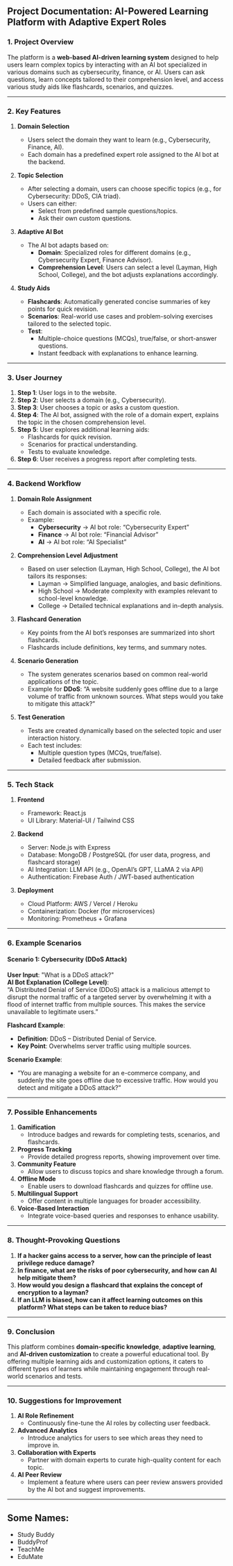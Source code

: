 ## **Project Documentation: AI-Powered Learning Platform with Adaptive Expert Roles**

### **1. Project Overview**
The platform is a **web-based AI-driven learning system** designed to help users learn complex topics by interacting with an AI bot specialized in various domains such as cybersecurity, finance, or AI. Users can ask questions, learn concepts tailored to their comprehension level, and access various study aids like flashcards, scenarios, and quizzes.

---

### **2. Key Features**
1. **Domain Selection**  
   - Users select the domain they want to learn (e.g., Cybersecurity, Finance, AI).  
   - Each domain has a predefined expert role assigned to the AI bot at the backend.

2. **Topic Selection**  
   - After selecting a domain, users can choose specific topics (e.g., for Cybersecurity: DDoS, CIA triad).  
   - Users can either:  
     - Select from predefined sample questions/topics.  
     - Ask their own custom questions.

3. **Adaptive AI Bot**  
   - The AI bot adapts based on:  
     - **Domain**: Specialized roles for different domains (e.g., Cybersecurity Expert, Finance Advisor).  
     - **Comprehension Level**: Users can select a level (Layman, High School, College), and the bot adjusts explanations accordingly.

4. **Study Aids**  
   - **Flashcards**: Automatically generated concise summaries of key points for quick revision.  
   - **Scenarios**: Real-world use cases and problem-solving exercises tailored to the selected topic.  
   - **Test**:  
     - Multiple-choice questions (MCQs), true/false, or short-answer questions.  
     - Instant feedback with explanations to enhance learning.

---

### **3. User Journey**
1. **Step 1**: User logs in to the website.  
2. **Step 2**: User selects a domain (e.g., Cybersecurity).  
3. **Step 3**: User chooses a topic or asks a custom question.  
4. **Step 4**: The AI bot, assigned with the role of a domain expert, explains the topic in the chosen comprehension level.  
5. **Step 5**: User explores additional learning aids:  
   - Flashcards for quick revision.  
   - Scenarios for practical understanding.  
   - Tests to evaluate knowledge.  
6. **Step 6**: User receives a progress report after completing tests.

---

### **4. Backend Workflow**
1. **Domain Role Assignment**  
   - Each domain is associated with a specific role.  
   - Example:  
     - **Cybersecurity** → AI bot role: “Cybersecurity Expert”  
     - **Finance** → AI bot role: “Financial Advisor”  
     - **AI** → AI bot role: “AI Specialist”

2. **Comprehension Level Adjustment**  
   - Based on user selection (Layman, High School, College), the AI bot tailors its responses:  
     - Layman → Simplified language, analogies, and basic definitions.  
     - High School → Moderate complexity with examples relevant to school-level knowledge.  
     - College → Detailed technical explanations and in-depth analysis.

3. **Flashcard Generation**  
   - Key points from the AI bot’s responses are summarized into short flashcards.  
   - Flashcards include definitions, key terms, and summary notes.

4. **Scenario Generation**  
   - The system generates scenarios based on common real-world applications of the topic.  
   - Example for **DDoS**: “A website suddenly goes offline due to a large volume of traffic from unknown sources. What steps would you take to mitigate this attack?”

5. **Test Generation**  
   - Tests are created dynamically based on the selected topic and user interaction history.  
   - Each test includes:  
     - Multiple question types (MCQs, true/false).  
     - Detailed feedback after submission.

---

### **5. Tech Stack**
1. **Frontend**  
   - Framework: React.js  
   - UI Library: Material-UI / Tailwind CSS  

2. **Backend**  
   - Server: Node.js with Express  
   - Database: MongoDB / PostgreSQL (for user data, progress, and flashcard storage)  
   - AI Integration: LLM API (e.g., OpenAI’s GPT, LLaMA 2 via API)  
   - Authentication: Firebase Auth / JWT-based authentication  

3. **Deployment**  
   - Cloud Platform: AWS / Vercel / Heroku  
   - Containerization: Docker (for microservices)  
   - Monitoring: Prometheus + Grafana

---

### **6. Example Scenarios**
#### **Scenario 1: Cybersecurity (DDoS Attack)**  
**User Input**: "What is a DDoS attack?"  
**AI Bot Explanation (College Level)**:  
“A Distributed Denial of Service (DDoS) attack is a malicious attempt to disrupt the normal traffic of a targeted server by overwhelming it with a flood of internet traffic from multiple sources. This makes the service unavailable to legitimate users.”

**Flashcard Example**:  
- **Definition**: DDoS – Distributed Denial of Service.  
- **Key Point**: Overwhelms server traffic using multiple sources.  

**Scenario Example**:  
- “You are managing a website for an e-commerce company, and suddenly the site goes offline due to excessive traffic. How would you detect and mitigate a DDoS attack?”

---

### **7. Possible Enhancements**
1. **Gamification**  
   - Introduce badges and rewards for completing tests, scenarios, and flashcards.  
2. **Progress Tracking**  
   - Provide detailed progress reports, showing improvement over time.  
3. **Community Feature**  
   - Allow users to discuss topics and share knowledge through a forum.  
4. **Offline Mode**  
   - Enable users to download flashcards and quizzes for offline use.  
5. **Multilingual Support**  
   - Offer content in multiple languages for broader accessibility.  
6. **Voice-Based Interaction**  
   - Integrate voice-based queries and responses to enhance usability.

---

### **8. Thought-Provoking Questions**
1. **If a hacker gains access to a server, how can the principle of least privilege reduce damage?**  
2. **In finance, what are the risks of poor cybersecurity, and how can AI help mitigate them?**  
3. **How would you design a flashcard that explains the concept of encryption to a layman?**  
4. **If an LLM is biased, how can it affect learning outcomes on this platform? What steps can be taken to reduce bias?**

---

### **9. Conclusion**
This platform combines **domain-specific knowledge**, **adaptive learning**, and **AI-driven customization** to create a powerful educational tool. By offering multiple learning aids and customization options, it caters to different types of learners while maintaining engagement through real-world scenarios and tests.

---

### **10. Suggestions for Improvement**
1. **AI Role Refinement**  
   - Continuously fine-tune the AI roles by collecting user feedback.  
2. **Advanced Analytics**  
   - Introduce analytics for users to see which areas they need to improve in.  
3. **Collaboration with Experts**  
   - Partner with domain experts to curate high-quality content for each topic.  
4. **AI Peer Review**  
   - Implement a feature where users can peer review answers provided by the AI bot and suggest improvements.

---

## Some Names:
- Study Buddy
- BuddyProf
- TeachMe
- EduMate
